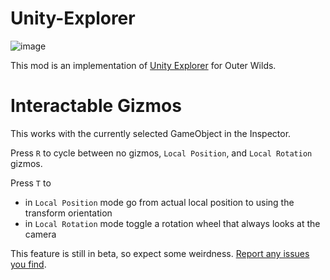 # Unity-Explorer
![image](https://user-images.githubusercontent.com/59376295/145025571-70745c0c-562f-4031-a345-990c6ab86edb.png)

This mod is an implementation of [Unity Explorer](https://github.com/originalnicodr/CinematicUnityExplorer) for Outer Wilds.

# Interactable Gizmos
This works with the currently selected GameObject in the Inspector.

Press `R` to cycle between no gizmos, `Local Position`, and `Local Rotation` gizmos.

Press `T` to
- in `Local Position` mode go from actual local position to using the transform orientation
- in `Local Rotation` mode toggle a rotation wheel that always looks at the camera

This feature is still in beta, so expect some weirdness. [Report any issues you find](https://github.com/Vesper-Works/Unity-Explorer-For-Outer-Wilds/issues/new).
